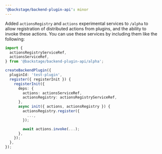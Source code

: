 ```yaml
---
'@backstage/backend-plugin-api': minor
---
```


Added `actionsRegistry` and `actions` experimental services to `/alpha` to allow registration of distributed actions from plugins, and the ability to invoke these actions. You can use these services by including them like the following:

```ts
import {
  actionsRegistryServiceRef,
  actionsServiceRef,
} from '@backstage/backend-plugin-api/alpha';

createBackendPlugin({
  pluginId: 'test-plugin',
  register({ registerInit }) {
    registerInit({
      deps: {
        actions: actionsServiceRef,
        actionsRegistry: actionsRegistryServiceRef,
      },
      async init({ actions, actionsRegistry }) {
        actionsRegistry.register({
          ...,
        });

        await actions.invoke(...);
      },
    });
  },
});
```
